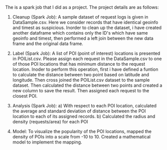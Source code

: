 The is a spark job that I did as a project. The project details are as follows:

1. Cleanup (Spark Job): A sample dataset of request logs is given in DataSample.csv. Here we  consider records that have identical geoinfo and timest as suspicious. Inorder to clean up the dataset, i have created another dataframe which contains only the ID's which have same geoinfo and timest, then performed a left join between the new data frame and the original data frame.

2. Label (Spark Job): A list of POI (point of interest) locations is presented in POIList.csv. Please assign each request in the DataSample.csv to one of those POI locations that has minimum distance to the request location. Inoder to perform this operation, first i have defined a funtion to calculate the distance between two point based on latitude and longitude. Then cross joined the POIList.csv dataset to the sample dataset. Then calculated the distance between two points and created a new column to save the result. Then assigned each request to the closest POI.

3. Analysis (Spark Job): a) With respect to each POI location, calculated the average and standard deviation of distance between the POI location to each of its assigned records. b) Calculated the radius and density (requests/area) for each POI

4. Model: To visualize the popularity of the POI locations, mapped the density of POIs into a scale from -10 to 10. Created a mathematical model to implement the mapping. 
